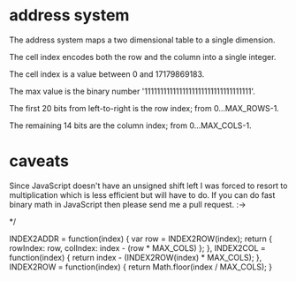 # address system

The address system maps a two dimensional table to a single dimension.

The cell index encodes both the row and the column into a single integer.

The cell index is a value between 0 and 17179869183.

The max value is the binary number '1111111111111111111111111111111111'.

The first 20 bits from left-to-right is the row index; from 0...MAX_ROWS-1.

The remaining 14 bits are the column index; from 0...MAX_COLS-1.

# caveats

Since JavaScript doesn't have an unsigned shift left I was forced to resort to
multiplication which is less efficient but will have to do. If you can do fast
binary math in JavaScript then please send me a pull request. :->

*/

INDEX2ADDR = function(index) { var row = INDEX2ROW(index); return { rowIndex: row, colIndex: index - (row * MAX_COLS) }; },
INDEX2COL = function(index) { return index - (INDEX2ROW(index) * MAX_COLS); },
INDEX2ROW = function(index) { return Math.floor(index / MAX_COLS); }
